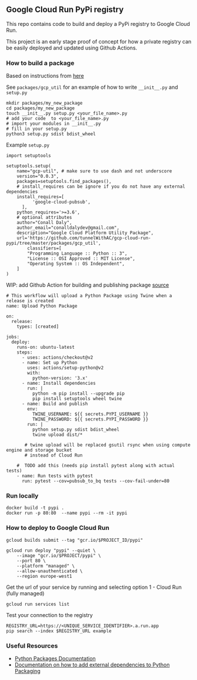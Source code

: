 ## Google Cloud Run PyPi registry

This repo contains code to build and deploy a PyPi registry to Google Cloud Run.

This project is an early stage proof of concept for how a private registry can be easily deployed and updated using Github Actions.

### How to build a package
Based on instructions from [here](https://docs.gitlab.com/ee/user/packages/pypi_repository/#install-pip-and-twine)

See `packages/gcp_util` for an example of how to write `__init__.py` and `setup.py`

```
mkdir packages/my_new_package
cd packages/my_new_package
touch __init__.py setup.py <your_file_name>.py
# add your code  to <your_file_name>.py
# import your modules in __init__.py
# fill in your setup.py
python3 setup.py sdist bdist_wheel
```

Example `setup.py`
```buildoutcfg
import setuptools

setuptools.setup(
    name="gcp-util", # make sure to use dash and not underscore
    version="0.0.3",
    packages=setuptools.find_packages(),
    # install_requires can be ignore if you do not have any external dependencies
    install_requires=[
          'google-cloud-pubsub',
      ],
    python_requires='>=3.6',
    # optional attributes
    author="Conall Daly",
    author_email="conalldalydev@gmail.com",
    description="Google Cloud Platform Utility Package",
    url='https://github.com/tunnelWithAC/gcp-cloud-run-pypi/tree/master/packages/gcp_util',
        classifiers=[
        "Programming Language :: Python :: 3",
        "License :: OSI Approved :: MIT License",
        "Operating System :: OS Independent",
    ]
)
```

WIP: add Github Action for building and publishing package
[source](https://help.github.com/en/actions/language-and-framework-guides/using-python-with-github-actions#publishing-to-package-registries)

```
# This workflow will upload a Python Package using Twine when a release is created
name: Upload Python Package

on:
  release:
    types: [created]

jobs:
  deploy:
    runs-on: ubuntu-latest
    steps:
      - uses: actions/checkout@v2
      - name: Set up Python
        uses: actions/setup-python@v2
        with:
          python-version: '3.x'
      - name: Install dependencies
        run: |
          python -m pip install --upgrade pip
          pip install setuptools wheel twine
      - name: Build and publish
        env:
          TWINE_USERNAME: ${{ secrets.PYPI_USERNAME }}
          TWINE_PASSWORD: ${{ secrets.PYPI_PASSWORD }}
        run: |
          python setup.py sdist bdist_wheel
          twine upload dist/*
       
       # twine upload will be replaced gsutil rsync when using compute engine and storage bucket 
       # instead of Cloud Run
          
    #  TODO add this (needs pip install pytest along with actual tests)
    - name: Run tests with pytest
      run: pytest --cov=pubsub_to_bq tests --cov-fail-under=80
```

### Run locally
```
docker build -t pypi .
docker run -p 80:80  --name pypi --rm -it pypi
```

### How to deploy to Google Cloud Run

```
gcloud builds submit --tag "gcr.io/$PROJECT_ID/pypi"

gcloud run deploy "pypi" --quiet \
    --image "gcr.io/$PROJECT/pypi" \
    --port 80 \
    --platform "managed" \
    --allow-unauthenticated \
    --region europe-west1
```

Get the url of your service by running and selecting option 1 - Cloud Run (fully managed) 

```
gcloud run services list
```

Test your connection to the registry

```
REGISTRY_URL=https://<UNIQUE_SERVICE_IDENTIFIER>.a.run.app
pip search --index $REGISTRY_URL example
```

### Useful Resources
* [Python Packages Documentation](https://python-packaging.readthedocs.io/en/latest/minimal.html#)
* [Documentation on how to add external dependencies to Python Packaging](https://python-packaging.readthedocs.io/en/latest/dependencies.html)
